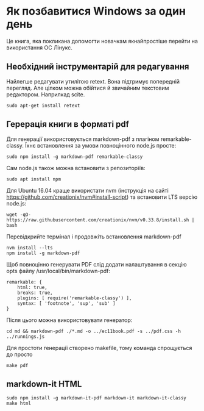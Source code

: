 Як позбавитися Windows за один день
===================================

Це книга, яка покликана допомогти новачкам якнайпростіше перейти на використання ОС Лінукс.

Необхідний інструментарій для редагування
-----------------------------------------

Найлегше редагувати утилітою retext. Вона підтримує попередній перегляд. Але цілком можна обійтися й звичайним текстовим редактором. Наприлкад scite.

    sudo apt-get install retext

Герерація книги в форматі pdf
-----------------------------

Для генерації використовується markdown-pdf з плагіном remarkable-classy. Їхнє встановлення за умови повноцінного node.js просте:

    sudo npm install -g markdown-pdf remarkable-classy

Сам node.js також можна встановити з репозиторіїв:

    sudo apt install npm

Для Ubuntu 16.04 краще використати nvm (інструкція на сайті https://github.com/creationix/nvm#install-script) та встановити LTS версію node.js:

    wget -qO- https://raw.githubusercontent.com/creationix/nvm/v0.33.8/install.sh | bash

Перевідкрийте термінал і продовжіть встановлення markdown-pdf

    nvm install --lts
    npm install -g markdown-pdf

Щоб повноцінно генерувати PDF слід додати налаштування в секцію opts файлу /usr/local/bin/markdown-pdf:

    remarkable: {
        html: true,
        breaks: true,
        plugins: [ require('remarkable-classy') ],
        syntax: [ 'footnote', 'sup', 'sub' ]
    }


Після цього можна використовувати генератор:

    cd md && markdown-pdf ./*.md -o ../ec11book.pdf -s ../pdf.css -h ../runnings.js

Для простоти генерації створено makefile, тому команда спрощується до просто 

    make pdf

markdown-it HTML
----------------

    sudo npm install -g markdown-it-pdf markdown-it markdown-it-classy
    make html
